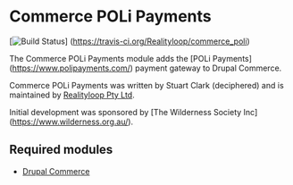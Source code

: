 # Commerce POLi Payments

[![Build Status](https://travis-ci.org/Realityloop/commerce_poli.svg?branch=7.x-1.x)]
(https://travis-ci.org/Realityloop/commerce_poli)

The Commerce POLi Payments module adds the [POLi Payments]
(https://www.polipayments.com/) payment gateway to Drupal Commerce.
 
Commerce POLi Payments was written by Stuart Clark (deciphered) and is
maintained by [Realityloop Pty Ltd](http://www.realityloop.com).

Initial development was sponsored by [The Wilderness Society Inc]
(https://www.wilderness.org.au/).



## Required modules

* [Drupal Commerce](https://www.drupal.org/project/commerce)
